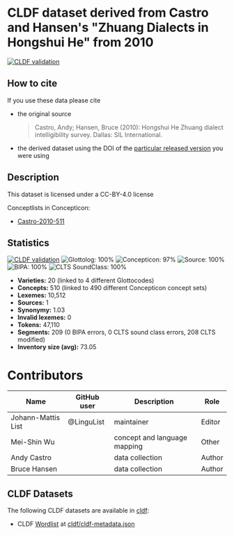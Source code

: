 # CLDF dataset derived from Castro and Hansen's "Zhuang Dialects in Hongshui He" from 2010

[![CLDF validation](https://github.com/lexibank/castrozhuang/workflows/CLDF-validation/badge.svg)](https://github.com/lexibank/castrozhuang/actions?query=workflow%3ACLDF-validation)

## How to cite

If you use these data please cite
- the original source
  > Castro, Andy; Hansen, Bruce (2010): Hongshui He Zhuang dialect intelligibility survey. Dallas: SIL International.
- the derived dataset using the DOI of the [particular released version](../../releases/) you were using

## Description


This dataset is licensed under a CC-BY-4.0 license


Conceptlists in Concepticon:
- [Castro-2010-511](https://concepticon.clld.org/contributions/Castro-2010-511)
## Statistics


[![CLDF validation](https://github.com/lexibank/castrozhuang/workflows/CLDF-validation/badge.svg)](https://github.com/lexibank/castrozhuang/actions?query=workflow%3ACLDF-validation)
![Glottolog: 100%](https://img.shields.io/badge/Glottolog-100%25-brightgreen.svg "Glottolog: 100%")
![Concepticon: 97%](https://img.shields.io/badge/Concepticon-97%25-green.svg "Concepticon: 97%")
![Source: 100%](https://img.shields.io/badge/Source-100%25-brightgreen.svg "Source: 100%")
![BIPA: 100%](https://img.shields.io/badge/BIPA-100%25-brightgreen.svg "BIPA: 100%")
![CLTS SoundClass: 100%](https://img.shields.io/badge/CLTS%20SoundClass-100%25-brightgreen.svg "CLTS SoundClass: 100%")

- **Varieties:** 20 (linked to 4 different Glottocodes)
- **Concepts:** 510 (linked to 490 different Concepticon concept sets)
- **Lexemes:** 10,512
- **Sources:** 1
- **Synonymy:** 1.03
- **Invalid lexemes:** 0
- **Tokens:** 47,110
- **Segments:** 209 (0 BIPA errors, 0 CLTS sound class errors, 208 CLTS modified)
- **Inventory size (avg):** 73.05

# Contributors

Name               | GitHub user | Description                  | Role
---                | ---         | ---                          | ---
Johann-Mattis List | @LinguList  | maintainer                   | Editor
Mei-Shin Wu        |             | concept and language mapping | Other
Andy Castro        |             | data collection              | Author
Bruce Hansen       |             | data collection              | Author




## CLDF Datasets

The following CLDF datasets are available in [cldf](cldf):

- CLDF [Wordlist](https://github.com/cldf/cldf/tree/master/modules/Wordlist) at [cldf/cldf-metadata.json](cldf/cldf-metadata.json)